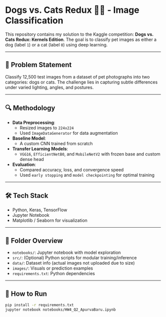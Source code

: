 # Dogs vs. Cats Redux 🐶🐱 - Image Classification

This repository contains my solution to the Kaggle competition: **Dogs vs. Cats Redux: Kernels Edition**. The goal is to classify pet images as either a dog (label `1`) or a cat (label `0`) using deep learning.

---

## 🧠 Problem Statement

Classify 12,500 test images from a dataset of pet photographs into two categories: dogs or cats. The challenge lies in capturing subtle differences under varied lighting, angles, and postures.

---

## 🔍 Methodology

- **Data Preprocessing**:
  - Resized images to `224x224`
  - Used `ImageDataGenerator` for data augmentation
- **Baseline Model**:
  - A custom CNN trained from scratch
- **Transfer Learning Models**:
  - `VGG16`, `EfficientNetB0`, and `MobileNetV2` with frozen base and custom dense head
- **Evaluation**:
  - Compared accuracy, loss, and convergence speed
  - Used `early stopping` and `model checkpointing` for optimal training

---

## 🛠️ Tech Stack

- Python, Keras, TensorFlow
- Jupyter Notebook
- Matplotlib / Seaborn for visualization

---

## 📁 Folder Overview

- `notebooks/`: Jupyter notebook with model exploration
- `src/`: (Optional) Python scripts for modular training/inference
- `data/`: Dataset info (actual images not uploaded due to size)
- `images/`: Visuals or prediction examples
- `requirements.txt`: Python dependencies

---

## 🚀 How to Run

```bash
pip install -r requirements.txt
jupyter notebook notebooks/HW4_Q2_ApurvaBaru.ipynb

